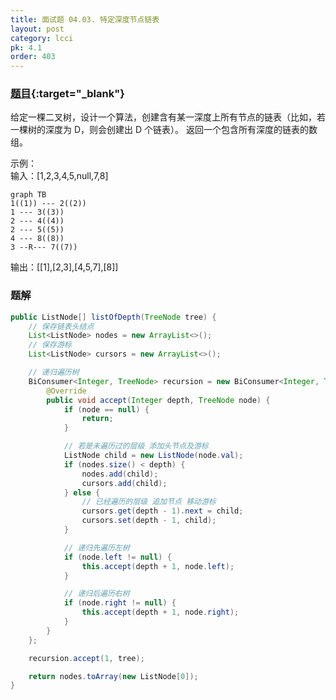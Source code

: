 ```yaml
---
title: 面试题 04.03. 特定深度节点链表
layout: post
category: lcci
pk: 4.1
order: 403
---
```


### [题目](https://leetcode-cn.com/list-of-depth-lcci/){:target="_blank"}

给定一棵二叉树，设计一个算法，创建含有某一深度上所有节点的链表（比如，若一棵树的深度为 D，则会创建出 D 个链表）。
返回一个包含所有深度的链表的数组。

示例：  
输入：[1,2,3,4,5,null,7,8]

```mermaid
graph TB
1((1)) --- 2((2))
1 --- 3((3))
2 --- 4((4))
2 --- 5((5))
4 --- 8((8))
3 --R--- 7((7))
```

输出：[[1],[2,3],[4,5,7],[8]]

### 题解

```java
public ListNode[] listOfDepth(TreeNode tree) {
    // 保存链表头结点
    List<ListNode> nodes = new ArrayList<>();
    // 保存游标
    List<ListNode> cursors = new ArrayList<>();

    // 递归遍历树
    BiConsumer<Integer, TreeNode> recursion = new BiConsumer<Integer, TreeNode>() {
        @Override
        public void accept(Integer depth, TreeNode node) {
            if (node == null) {
                return;
            }

            // 若是未遍历过的层级 添加头节点及游标
            ListNode child = new ListNode(node.val);
            if (nodes.size() < depth) {
                nodes.add(child);
                cursors.add(child);
            } else {
                // 已经遍历的层级 追加节点 移动游标
                cursors.get(depth - 1).next = child;
                cursors.set(depth - 1, child);
            }

            // 递归先遍历左树
            if (node.left != null) {
                this.accept(depth + 1, node.left);
            }

            // 递归后遍历右树
            if (node.right != null) {
                this.accept(depth + 1, node.right);
            }
        }
    };

    recursion.accept(1, tree);

    return nodes.toArray(new ListNode[0]);
}
```